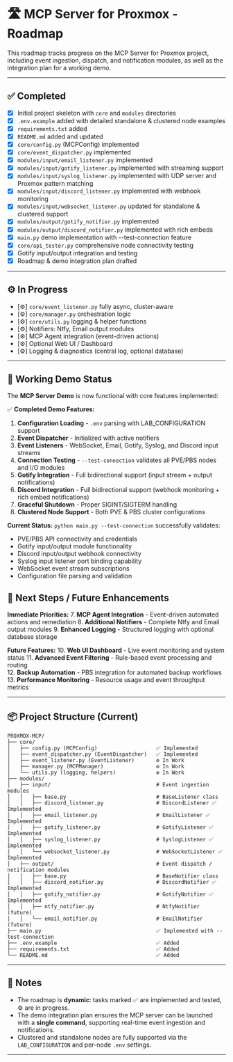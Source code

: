 # 🛣️ MCP Server for Proxmox - Roadmap

This roadmap tracks progress on the MCP Server for Proxmox project, including event ingestion, dispatch, and notification modules, as well as the integration plan for a working demo.

---

## ✅ Completed

* [x] Initial project skeleton with `core` and `modules` directories
* [x] `.env.example` added with detailed standalone & clustered node examples
* [x] `requirements.txt` added
* [x] `README.md` added and updated
* [x] `core/config.py` (MCPConfig) implemented
* [x] `core/event_dispatcher.py` implemented
* [x] `modules/input/email_listener.py` implemented
* [x] `modules/input/gotify_listener.py` implemented with streaming support
* [x] `modules/input/syslog_listener.py` implemented with UDP server and Proxmox pattern matching
* [x] `modules/input/discord_listener.py` implemented with webhook monitoring
* [x] `modules/input/websocket_listener.py` updated for standalone & clustered support
* [x] `modules/output/gotify_notifier.py` implemented
* [x] `modules/output/discord_notifier.py` implemented with rich embeds
* [x] `main.py` demo implementation with --test-connection feature
* [x] `core/api_tester.py` comprehensive node connectivity testing
* [x] Gotify input/output integration and testing
* [x] Roadmap & demo integration plan drafted

---

## ⚙ In Progress

* [⚙] `core/event_listener.py` fully async, cluster-aware
* [⚙] `core/manager.py` orchestration logic
* [⚙] `core/utils.py` logging & helper functions
* [⚙] Notifiers: Ntfy, Email output modules
* [⚙] MCP Agent integration (event-driven actions)
* [⚙] Optional Web UI / Dashboard
* [⚙] Logging & diagnostics (central log, optional database)

---

## 🎉 Working Demo Status

The **MCP Server Demo** is now functional with core features implemented:

✅ **Completed Demo Features:**
1. **Configuration Loading** - `.env` parsing with LAB_CONFIGURATION support
2. **Event Dispatcher** - Initialized with active notifiers  
3. **Event Listeners** - WebSocket, Email, Gotify, Syslog, and Discord input streams
4. **Connection Testing** - `--test-connection` validates all PVE/PBS nodes and I/O modules
5. **Gotify Integration** - Full bidirectional support (input stream + output notifications)
6. **Discord Integration** - Full bidirectional support (webhook monitoring + rich embed notifications)
6. **Graceful Shutdown** - Proper SIGINT/SIGTERM handling
7. **Clustered Node Support** - Both PVE & PBS cluster configurations

**Current Status:** `python main.py --test-connection` successfully validates:
- PVE/PBS API connectivity and credentials
- Gotify input/output module functionality  
- Discord input/output webhook connectivity
- Syslog input listener port binding capability
- WebSocket event stream subscriptions
- Configuration file parsing and validation

## 🚀 Next Steps / Future Enhancements

**Immediate Priorities:**
7. **MCP Agent Integration** - Event-driven automated actions and remediation
8. **Additional Notifiers** - Complete Ntfy and Email output modules
9. **Enhanced Logging** - Structured logging with optional database storage

**Future Features:**
10. **Web UI Dashboard** - Live event monitoring and system status
11. **Advanced Event Filtering** - Rule-based event processing and routing  
12. **Backup Automation** - PBS integration for automated backup workflows
13. **Performance Monitoring** - Resource usage and event throughput metrics

---

## 📦 Project Structure (Current)

```plaintext
PROXMOX-MCP/
├── core/
│   ├── config.py (MCPConfig)                   ✅ Implemented
│   ├── event_dispatcher.py (EventDispatcher)   ✅ Implemented
│   ├── event_listener.py (EventListener)       ⚙ In Work
│   ├── manager.py (MCPManager)                 ⚙ In Work
│   └── utils.py (logging, helpers)             ⚙ In Work
├── modules/
│   ├── input/                                  # Event ingestion modules
│   │   ├── base.py                             # BaseListener class
│   │   ├── discord_listener.py                 # DiscordListener ✅ Implemented
│   │   ├── email_listener.py                   # EmailListener ✅ Implemented
│   │   ├── gotify_listener.py                  # GotifyListener ✅ Implemented
│   │   ├── syslog_listener.py                  # SyslogListener ✅ Implemented
│   │   └── websocket_listener.py               # WebSocketListener ✅ Implemented
│   ├── output/                                 # Event dispatch / notification modules
│   │   ├── base.py                             # BaseNotifier class
│   │   ├── discord_notifier.py                 # DiscordNotifier ✅ Implemented
│   │   ├── gotify_notifier.py                  # GotifyNotifier ✅ Implemented
│   │   ├── ntfy_notifier.py                    # NtfyNotifier (future)
│   │   └── email_notifier.py                   # EmailNotifier (future)
├── main.py                                     ✅ Implemented with --test-connection
├── .env.example                                ✅ Added
├── requirements.txt                            ✅ Added
└── README.md                                   ✅ Added
```

---

## 📌 Notes

* The roadmap is **dynamic**: tasks marked ✅ are implemented and tested, ⚙ are in progress.
* The demo integration plan ensures the MCP server can be launched with a **single command**, supporting real-time event ingestion and notifications.
* Clustered and standalone nodes are fully supported via the `LAB_CONFIGURATION` and per-node `.env` settings.

---